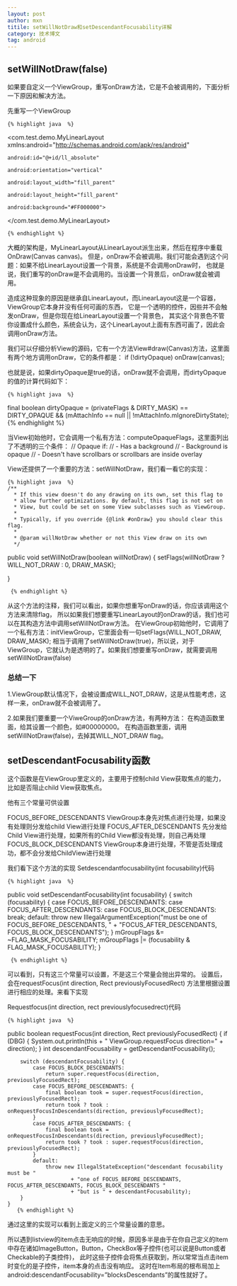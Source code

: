 ```yaml
---
layout: post
author: mxn
titile: setWillNotDraw和setDescendantFocusability详解
category: 技术博文
tag: android
---
```


## setWillNotDraw(false)

如果要自定义一个ViewGroup，重写onDraw方法，它是不会被调用的，下面分析一下原因和解决方法。

先重写一个ViewGroup

    {% highlight java  %}

<com.test.demo.MyLinearLayout xmlns:android="http://schemas.android.com/apk/res/android"

    android:id="@+id/ll_absolute"

    android:orientation="vertical"

    android:layout_width="fill_parent"

    android:layout_height="fill_parent"

    android:background="#FF000000">

</com.test.demo.MyLinearLayout>

    {% endhighlight %}
大概的架构是，MyLinearLayout从LinearLayout派生出来，然后在程序中重载OnDraw(Canvas canvas)。
但是，onDraw不会被调用。我们可能会遇到这个问题：如果不给LinearLayout设置一个背景，系统是不会调用onDraw时，
也就是说，我们重写的onDraw是不会调用的。当设置一个背景后，onDraw就会被调用。

造成这种现象的原因是继承自LinearLayout，而LinearLayout这是一个容器，ViewGroup它本身并没有任何可画的东西，
它是一个透明的控件，因些并不会触发onDraw，但是你现在给LinearLayout设置一个背景色，
其实这个背景色不管你设置成什么颜色，系统会认为，这个LinearLayout上面有东西可画了，因此会调用onDraw方法。

我们可以仔细分析View的源码，它有一个方法View#draw(Canvas)方法，这里面有两个地方调用onDraw，它的条件都是：
if (!dirtyOpaque) onDraw(canvas);

也就是说，如果dirtyOpaque是true的话，onDraw就不会调用，而dirtyOpaque的值的计算代码如下：

    {% highlight java  %}
final boolean dirtyOpaque = (privateFlags & DIRTY_MASK) == DIRTY_OPAQUE &&
                (mAttachInfo == null || !mAttachInfo.mIgnoreDirtyState);
    {% endhighlight %}

<!-- more -->

当View初始他时，它会调用一个私有方法：computeOpaqueFlags，这里面列出了不透明的三个条件：
// Opaque if:
//   - Has a background
//   - Background is opaque
//   - Doesn't have scrollbars or scrollbars are inside overlay

View还提供了一个重要的方法：setWillNotDraw，我们看一看它的实现：

    {% highlight java  %}
    /**
      * If this view doesn't do any drawing on its own, set this flag to
      * allow further optimizations. By default, this flag is not set on
      * View, but could be set on some View subclasses such as ViewGroup.
      *
      * Typically, if you override {@link #onDraw} you should clear this flag.
      *
      * @param willNotDraw whether or not this View draw on its own
      */
 public void setWillNotDraw(boolean willNotDraw) {
     setFlags(willNotDraw ? WILL_NOT_DRAW : 0, DRAW_MASK);

 }

     {% endhighlight %}

从这个方法的注释，我们可以看出，如果你想重写onDraw的话，你应该调用这个方法来清除flag，
所以如果我们想要重写LinearLayout的onDraw的话，我们也可以在其构造方法中调用setWillNotDraw方法。
在ViewGroup初始他时，它调用了一个私有方法：initViewGroup，它里面会有一句setFlags(WILL_NOT_DRAW, DRAW_MASK);
相当于调用了setWillNotDraw(true)，所以说，对于ViewGroup，它就认为是透明的了。如果我们想要重写onDraw，就需要调用setWillNotDraw(false)


### 总结一下

1.ViewGroup默认情况下，会被设置成WILL_NOT_DRAW，这是从性能考虑，这样一来，onDraw就不会被调用了。

2.如果我们要重要一个ViweGroup的onDraw方法，有两种方法：
在构造函数里面，给其设置一个颜色，如#00000000。
在构造函数里面，调用setWillNotDraw(false)，去掉其WILL_NOT_DRAW flag。


## setDescendantFocusability函数


这个函数是在ViewGroup里定义的，主要用于控制child View获取焦点的能力，比如是否阻止child View获取焦点。

他有三个常量可供设置

FOCUS_BEFORE_DESCENDANTS ViewGroup本身先对焦点进行处理，如果没有处理则分发给child View进行处理
FOCUS_AFTER_DESCENDANTS 先分发给Child View进行处理，如果所有的Child View都没有处理，则自己再处理
FOCUS_BLOCK_DESCENDANTS ViewGroup本身进行处理，不管是否处理成功，都不会分发给ChildView进行处理

我们看下这个方法的实现
Setdescendantfocusability(int focusability)代码

    {% highlight java  %}
public void setDescendantFocusability(int focusability) {
        switch (focusability) {
            case FOCUS_BEFORE_DESCENDANTS:
            case FOCUS_AFTER_DESCENDANTS:
            case FOCUS_BLOCK_DESCENDANTS:
                break;
            default:
                throw new IllegalArgumentException("must be one of FOCUS_BEFORE_DESCENDANTS, "
                        + "FOCUS_AFTER_DESCENDANTS, FOCUS_BLOCK_DESCENDANTS");
        }
        mGroupFlags &= ~FLAG_MASK_FOCUSABILITY;
        mGroupFlags |= (focusability & FLAG_MASK_FOCUSABILITY);
    }

     {% endhighlight %}

可以看到，只有这三个常量可以设置，不是这三个常量会抛出异常的。
设置后，会在requestFocus(int direction, Rect previouslyFocusedRect) 方法里根据设置进行相应的处理。来看下实现

Requestfocus(int direction, rect previouslyfocusedrect)代码

    {% highlight java  %}
public boolean requestFocus(int direction, Rect previouslyFocusedRect) {
        if (DBG) {
            System.out.println(this + " ViewGroup.requestFocus direction="
                    + direction);
        }
        int descendantFocusability = getDescendantFocusability();

        switch (descendantFocusability) {
            case FOCUS_BLOCK_DESCENDANTS:
                return super.requestFocus(direction, previouslyFocusedRect);
            case FOCUS_BEFORE_DESCENDANTS: {
                final boolean took = super.requestFocus(direction, previouslyFocusedRect);
                return took ? took : onRequestFocusInDescendants(direction, previouslyFocusedRect);
            }
            case FOCUS_AFTER_DESCENDANTS: {
                final boolean took = onRequestFocusInDescendants(direction, previouslyFocusedRect);
                return took ? took : super.requestFocus(direction, previouslyFocusedRect);
            }
            default:
                throw new IllegalStateException("descendant focusability must be "
                        + "one of FOCUS_BEFORE_DESCENDANTS, FOCUS_AFTER_DESCENDANTS, FOCUS_BLOCK_DESCENDANTS "
                        + "but is " + descendantFocusability);
        }
    }
       {% endhighlight %}

通过这里的实现可以看到上面定义的三个常量设置的意思。

所以遇到listview的item点击无响应的时候，原因多半是由于在你自己定义的Item中存在诸如ImageButton，Button，CheckBox等子控件(也可以说是Button或者Checkable的子类控件)，
此时这些子控件会将焦点获取到，所以常常当点击item时变化的是子控件，item本身的点击没有响应。
这时在Item布局的根布局加上android:descendantFocusability=”blocksDescendants”的属性就好了。